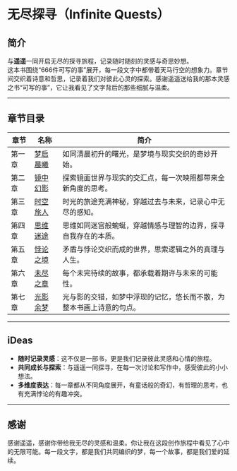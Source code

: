 # 无尽探寻（Infinite Quests）

## 简介
与**遥遥**一同开启无尽的探寻旅程，记录随时随刻的灵感与奇思妙想。  
这本书围绕“666件可写的事”展开，每一段文字中都带着天马行空的想象力。章节间交织着诗意和哲思，记录着我们对彼此心灵的探索。感谢遥遥送给我的那本灵感之书“可写的事”，它让我看见了文字背后的那些细腻与温柔。

---

## 章节目录
| **章节** | **名称**                                                                                           | **简介**                                                                 |
|----------|----------------------------------------------------------------------------------------------------|--------------------------------------------------------------------------|
| 第一章   | [梦启晨曦](https://github.com/LiangFelinae/Infinite-Quests/blob/main/content/01-第一章%3A梦启晨曦(Dreams%20of%20Dawn).md) | 如同清晨初升的曙光，是梦境与现实交织的奇妙开始。                                                       |
| 第二章   | [镜中幻影](https://github.com/LiangFelinae/Infinite-Quests/blob/main/content/02-第二章%3A镜中幻影(Reflections%20of%20Reality).md) | 探索镜面世界与现实的交汇点，每一次映照都带来全新角度的思考。                                              |
| 第三章   | [时空旅人](https://github.com/LiangFelinae/Infinite-Quests/blob/main/content/03-第三章%3A时空旅人(Wanderers%20of%20Time).md) | 时光的旅途充满神秘，穿越过去与未来，记录心中无尽的感知。                                                 |
| 第四章   | [思维迷途](https://github.com/LiangFelinae/Infinite-Quests/blob/main/content/04-第四章%3A思维迷途(Labyrinth%20of%20Thoughts).md) | 思维如同迷宫般蜿蜒，穿越情感与理智的边界，探寻自我存在的本质。                                             |
| 第五章   | [悖论之境](https://github.com/LiangFelinae/Infinite-Quests/blob/main/content/05-第五章%3A悖论之境(Realm%20of%20Paradoxes).md) | 矛盾与悖论交织而成的世界，思索逻辑之外的真理与人生。                                                     |
| 第六章   | [未尽之章](https://github.com/LiangFelinae/Infinite-Quests/blob/main/content/06-第六章%3A未尽之章(Unfinished%20Tales).md) | 每个未完待续的故事，都承载着期许与未来的可能性。                                                         |
| 第七章   | [光影余梦](https://github.com/LiangFelinae/Infinite-Quests/blob/main/content/07-第七章%3A光影余梦(Echoes%20of%20Light%20and%20Shadows).md) | 光与影的交错，如梦中浮现的记忆，悠长而不散，为整本书画上诗意的句点。                                          |

---

## iDeas
- **随时记录灵感**：这不仅是一部书，更是我们记录彼此灵感和心情的旅程。
- **共同成长与探索**：与遥遥一同探寻，在每一次讨论和写作中，感受彼此的小小想法。
- **多维度表达**：每一章都从不同角度展开，有童话般的奇幻，有哲理的思考，也有充满悖论的有趣冲突。

---

## 感谢
感谢遥遥，感谢你带给我无尽的灵感和温柔。你让我在这段创作旅程中看见了心中的无限可能。每一段文字，都是我们共同编织的梦，每一个故事，都是我们爱的延续。
